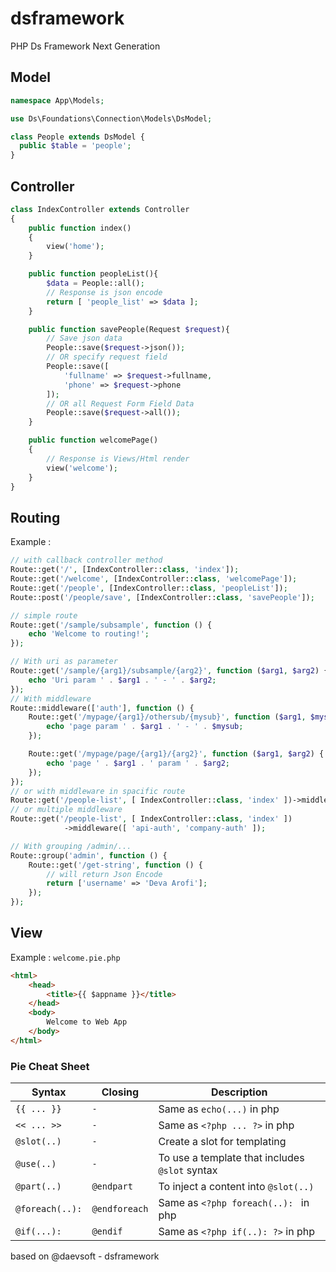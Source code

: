 # dsframework
PHP Ds Framework Next Generation

## Model
```php
namespace App\Models;

use Ds\Foundations\Connection\Models\DsModel;

class People extends DsModel {
  public $table = 'people';
}
```

## Controller
```php
class IndexController extends Controller
{
    public function index()
    {
        view('home');
    }

    public function peopleList(){
        $data = People::all();
        // Response is json encode
        return [ 'people_list' => $data ];
    }

    public function savePeople(Request $request){
        // Save json data
        People::save($request->json());
        // OR specify request field
        People::save([
            'fullname' => $request->fullname,
            'phone' => $request->phone
        ]);
        // OR all Request Form Field Data
        People::save($request->all());
    }

    public function welcomePage()
    {
        // Response is Views/Html render
        view('welcome');
    }
}
```

## Routing
Example :
```php
// with callback controller method
Route::get('/', [IndexController::class, 'index']);
Route::get('/welcome', [IndexController::class, 'welcomePage']);
Route::get('/people', [IndexController::class, 'peopleList']);
Route::post('/people/save', [IndexController::class, 'savePeople']);

// simple route
Route::get('/sample/subsample', function () {
    echo 'Welcome to routing!';
});

// With uri as parameter
Route::get('/sample/{arg1}/subsample/{arg2}', function ($arg1, $arg2) {
    echo 'Uri param ' . $arg1 . ' - ' . $arg2;
});
// With middleware
Route::middleware(['auth'], function () {
    Route::get('/mypage/{arg1}/othersub/{mysub}', function ($arg1, $mysub) {
        echo 'page param ' . $arg1 . ' - ' . $mysub;
    });

    Route::get('/mypage/page/{arg1}/{arg2}', function ($arg1, $arg2) {
        echo 'page ' . $arg1 . ' param ' . $arg2;
    });
});
// or with middleware in spacific route
Route::get('/people-list', [ IndexController::class, 'index' ])->middleware('api-auth');
// or multiple middleware
Route::get('/people-list', [ IndexController::class, 'index' ])
            ->middleware([ 'api-auth', 'company-auth' ]);

// With grouping /admin/...
Route::group('admin', function () {
    Route::get('/get-string', function () {
        // will return Json Encode
        return ['username' => 'Deva Arofi'];
    });
});
```

## View
Example : ``welcome.pie.php``
```html
<html>
    <head>
        <title>{{ $appname }}</title>
    </head>
    <body>
        Welcome to Web App
    </body>
</html>
```

### Pie Cheat Sheet
|Syntax|Closing|Description|
|-|-|-|
|``{{ ... }}``|``-``|Same as ``echo(...)`` in php|
|``<< ... >>``|``-``|Same as ``<?php ... ?>`` in php|
|``@slot(..)``|``-``|Create a slot for templating|
|``@use(..)``|``-``|To use a template that includes ``@slot`` syntax|
|``@part(..)``|``@endpart``|To inject a content into ``@slot(..)``|
|``@foreach(..):``|``@endforeach``|Same as ``<?php foreach(..): `` in php|
|``@if(...):``|``@endif``|Same as ``<?php if(..): ?>`` in php|


based on @daevsoft - dsframework

